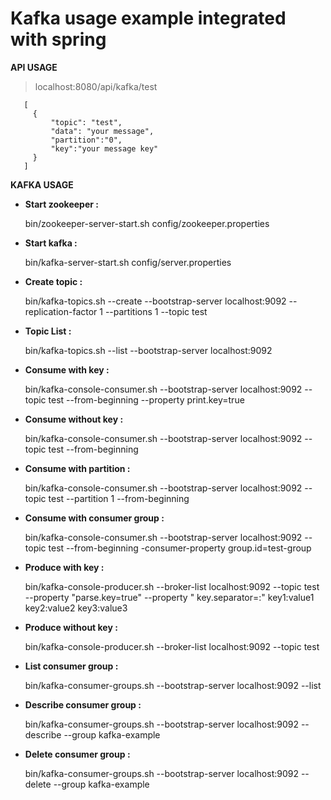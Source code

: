 ﻿# Kafka usage example integrated with spring

**API USAGE**



> localhost:8080/api/kafka/test

       [  
       	 { 
       		 "topic": "test", 
       		 "data": "your message", 
       		 "partition":"0", 
       		 "key":"your message key" 
       	 }
       ]

**KAFKA USAGE**

- **Start zookeeper :**

  bin/zookeeper-server-start.sh config/zookeeper.properties

- **Start kafka :**

  bin/kafka-server-start.sh config/server.properties

- **Create topic :**

  bin/kafka-topics.sh --create --bootstrap-server localhost:9092 --replication-factor 1 --partitions 1 --topic test

- **Topic List :**

  bin/kafka-topics.sh --list --bootstrap-server localhost:9092

- **Consume with key :**

  bin/kafka-console-consumer.sh --bootstrap-server localhost:9092 --topic test --from-beginning --property
  print.key=true

- **Consume without key :**

  bin/kafka-console-consumer.sh --bootstrap-server localhost:9092 --topic test --from-beginning

- **Consume with partition :**

  bin/kafka-console-consumer.sh --bootstrap-server localhost:9092 --topic test --partition 1 --from-beginning
- **Consume with consumer group :**

  bin/kafka-console-consumer.sh --bootstrap-server localhost:9092 --topic test --from-beginning -consumer-property
  group.id=test-group

- **Produce with key :**

  bin/kafka-console-producer.sh --broker-list localhost:9092 --topic test --property "parse.key=true"   --property "
  key.separator=:" key1:value1 key2:value2 key3:value3

- **Produce without key :**

  bin/kafka-console-producer.sh --broker-list localhost:9092 --topic test

- **List consumer group :**

  bin/kafka-consumer-groups.sh --bootstrap-server localhost:9092 --list

- **Describe consumer group :**

  bin/kafka-consumer-groups.sh --bootstrap-server localhost:9092 --describe --group kafka-example

- **Delete consumer group :**

  bin/kafka-consumer-groups.sh --bootstrap-server localhost:9092 --delete --group kafka-example
